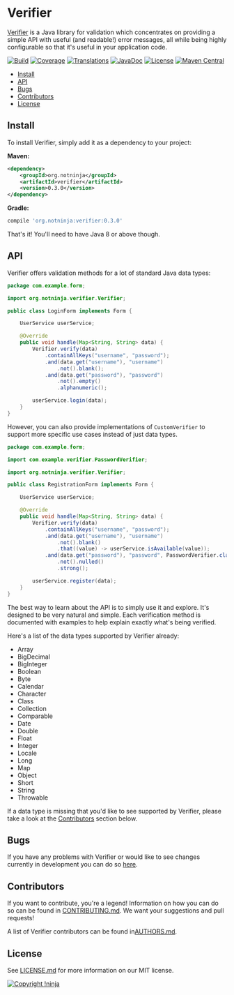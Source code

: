 # Verifier

[Verifier](https://github.com/NotNinja/verifier) is a Java library for validation which concentrates on providing a
simple API with useful (and readable!) error messages, all while being highly configurable so that it's useful in your
application code.

[![Build](https://img.shields.io/travis/NotNinja/verifier/develop.svg)](https://travis-ci.org/NotNinja/verifier)
[![Coverage](https://img.shields.io/codecov/c/github/NotNinja/verifier/develop.svg)](https://codecov.io/gh/NotNinja/verifier)
[![Translations](https://d322cqt584bo4o.cloudfront.net/verifier/localized.svg)](https://crowdin.com/project/verifier)
[![JavaDoc](https://www.javadoc.io/badge/org.notninja/verifier.svg)](https://www.javadoc.io/doc/org.notninja/verifier)
[![License](https://img.shields.io/github/license/NotNinja/verifier.svg)](https://github.com/NotNinja/verifier/blob/master/LICENSE.md)
[![Maven Central](https://img.shields.io/maven-central/v/org.notninja/verifier.svg)](http://search.maven.org/#search%7Cga%7C1%7Cg%3A%22org.notninja%22%20AND%20a%3A%22verifier%22)

* [Install](#install)
* [API](#api)
* [Bugs](#bugs)
* [Contributors](#contributors)
* [License](#license)

## Install

To install Verifier, simply add it as a dependency to your project:

**Maven:**
``` xml
<dependency>
    <groupId>org.notninja</groupId>
    <artifactId>verifier</artifactId>
    <version>0.3.0</version>
</dependency>
```

**Gradle:**
``` groovy
compile 'org.notninja:verifier:0.3.0'
```

That's it! You'll need to have Java 8 or above though.

## API

Verifier offers validation methods for a lot of standard Java data types:

``` java
package com.example.form;

import org.notninja.verifier.Verifier;

public class LoginForm implements Form {

    UserService userService;

    @Override
    public void handle(Map<String, String> data) {
        Verifier.verify(data)
            .containAllKeys("username", "password");
            .and(data.get("username"), "username")
                .not().blank();
            .and(data.get("password"), "password")
                .not().empty()
                .alphanumeric();

        userService.login(data);
    }
}
```

However, you can also provide implementations of `CustomVerifier` to support more specific use cases instead of just
data types.

``` java
package com.example.form;

import com.example.verifier.PasswordVerifier;

import org.notninja.verifier.Verifier;

public class RegistrationForm implements Form {

    UserService userService;

    @Override
    public void handle(Map<String, String> data) {
        Verifier.verify(data)
            .containAllKeys("username", "password");
            .and(data.get("username"), "username")
                .not().blank()
                .that((value) -> userService.isAvailable(value));
            .and(data.get("password"), "password", PasswordVerifier.class)
                .not().nulled()
                .strong();

        userService.register(data);
    }
}
```

The best way to learn about the API is to simply use it and explore. It's designed to be very natural and simple. Each
verification method is documented with examples to help explain exactly what's being verified.

Here's a list of the data types supported by Verifier already:

* Array
* BigDecimal
* BigInteger
* Boolean
* Byte
* Calendar
* Character
* Class
* Collection
* Comparable
* Date
* Double
* Float
* Integer
* Locale
* Long
* Map
* Object
* Short
* String
* Throwable

If a data type is missing that you'd like to see supported by Verifier, please take a look at the
[Contributors](#contributors) section below.

## Bugs

If you have any problems with Verifier or would like to see changes currently in development you can do so
[here](https://github.com/NotNinja/verifier/issues).

## Contributors

If you want to contribute, you're a legend! Information on how you can do so can be found in
[CONTRIBUTING.md](https://github.com/NotNinja/verifier/blob/master/CONTRIBUTING.md). We want your suggestions and pull
requests!

A list of Verifier contributors can be found in[AUTHORS.md](https://github.com/NotNinja/verifier/blob/master/AUTHORS.md).

## License

See [LICENSE.md](https://github.com/NotNinja/verifier/raw/master/LICENSE.md) for more information on our MIT license.

[![Copyright !ninja](https://cdn.rawgit.com/NotNinja/branding/master/assets/copyright/base/not-ninja-copyright-186x25.png)](https://not.ninja)
